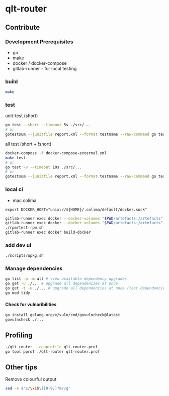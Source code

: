 # qlt-router

## Contribute

### Development Prerequisites

- go
- make
- docker / docker-compose
- gitlab-runner - for local testing

### build

```sh
make 
```

### test

unit-test (short)
```sh
go test --short --timeout 5s ./src/...
# or
gotestsum --junitfile report.xml --format testname --raw-command go test --short --timeout 5s --json ./src/...
```

all test (short + !short)
```sh
docker-compose -f docker-compose-external.yml
make test
# or
go test -v --timeout 10s ./src/...
# or
gotestsum --junitfile report.xml --format testname --raw-command go test --timeout 10s --json ./src/...
```

### local ci

- mac colima
```
export DOCKER_HOST="unix://${HOME}/.colima/default/docker.sock"
````

```sh
gitlab-runner exec docker --docker-volumes "$PWD/artefacts:/artefacts" --docker-volumes "$PWD/cache:/cache" build
gitlab-runner exec docker --docker-volumes "$PWD/artefacts:/artefacts" rpm
./rpm/test-rpm.sh 
gitlab-runner exec docker build-docker
```

### add dev ui

```sh
./scripts/upkg.sh
```

### Manage dependencies

```sh
go list -u -m all # view available dependency upgrades
go get -u ./... # upgrade all dependencies at once
go get -t -u ./... # upgrade all dependencies at once (test dependencies as well)
go mod tidy
```

#### Check for vulnaribilities
```sh
go install golang.org/x/vuln/cmd/govulncheck@latest
govulncheck ./...
```


## Profiling

```sh
./qlt-router --cpuprofile qlt-router.prof
go tool pprof ./qlt-router qlt-router.prof

```

## Other tips

Remove colourful output
```sh
sed -e $'s/\x1b\[[0-9;]*m//g'
```
